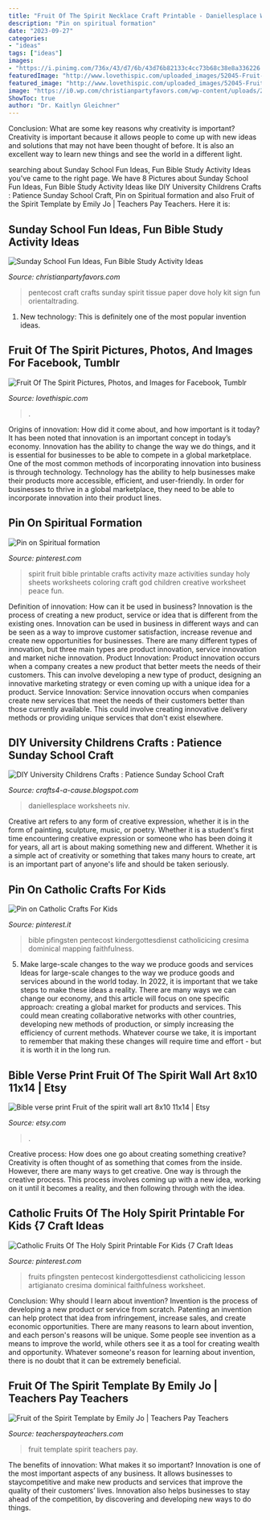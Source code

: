```yaml
---
title: "Fruit Of The Spirit Necklace Craft Printable - Daniellesplace Worksheets Niv"
description: "Pin on spiritual formation"
date: "2023-09-27"
categories:
- "ideas"
tags: ["ideas"]
images:
- "https://i.pinimg.com/736x/43/d7/6b/43d76b82133c4cc73b68c38e8a336226.jpg"
featuredImage: "http://www.lovethispic.com/uploaded_images/52045-Fruit-Of-The-Spirit.jpg"
featured_image: "http://www.lovethispic.com/uploaded_images/52045-Fruit-Of-The-Spirit.jpg"
image: "https://i0.wp.com/christianpartyfavors.com/wp-content/uploads/2014/01/Holy-Spirit-Pentecost-crafts.jpg"
ShowToc: true
author: "Dr. Kaitlyn Gleichner"
---
```



Conclusion: What are some key reasons why creativity is important?
Creativity is important because it allows people to come up with new ideas and solutions that may not have been thought of before. It is also an excellent way to learn new things and see the world in a different light.

	

		
searching about Sunday School Fun Ideas, Fun Bible Study Activity Ideas you've came to the right page. We have 8 Pictures about Sunday School Fun Ideas, Fun Bible Study Activity Ideas like DIY University Childrens Crafts : Patience Sunday School Craft, Pin on Spiritual formation and also Fruit of the Spirit Template by Emily Jo | Teachers Pay Teachers. Here it is:
		
    
## Sunday School Fun Ideas, Fun Bible Study Activity Ideas

<img loading=lazy src="https://i0.wp.com/christianpartyfavors.com/wp-content/uploads/2014/01/Holy-Spirit-Pentecost-crafts.jpg" onerror="this.onerror=null;this.src='https://tse2.mm.bing.net/th?id=OIP.wApJNplRHemRpbWUyUmZQwAAAA&amp;pid=15.1';" alt="Sunday School Fun Ideas, Fun Bible Study Activity Ideas">

_Source: christianpartyfavors.com_

>pentecost craft crafts sunday spirit tissue paper dove holy kit sign fun orientaltrading. 

	

1) New technology: This is definitely one of the most popular invention ideas.

    
## Fruit Of The Spirit Pictures, Photos, And Images For Facebook, Tumblr

<img loading=lazy src="http://www.lovethispic.com/uploaded_images/52045-Fruit-Of-The-Spirit.jpg" onerror="this.onerror=null;this.src='https://tse2.mm.bing.net/th?id=OIP.4TPzT9MGFlt8u0scKsACGAAAAA&amp;pid=15.1';" alt="Fruit Of The Spirit Pictures, Photos, and Images for Facebook, Tumblr">

_Source: lovethispic.com_

>. 

	

Origins of innovation: How did it come about, and how important is it today?
It has been noted that innovation is an important concept in today’s economy. Innovation has the ability to change the way we do things, and it is essential for businesses to be able to compete in a global marketplace. One of the most common methods of incorporating innovation into business is through technology. Technology has the ability to help businesses make their products more accessible, efficient, and user-friendly. In order for businesses to thrive in a global marketplace, they need to be able to incorporate innovation into their product lines.

    
## Pin On Spiritual Formation

<img loading=lazy src="https://i.pinimg.com/originals/93/76/bf/9376bf4cdcb7886b3a1cc332512e1935.jpg" onerror="this.onerror=null;this.src='https://tse3.mm.bing.net/th?id=OIP.gqcrj590-1DlmhC83iVsLwHaJ4&amp;pid=15.1';" alt="Pin on Spiritual formation">

_Source: pinterest.com_

>spirit fruit bible printable crafts activity maze activities sunday holy sheets worksheets coloring craft god children creative worksheet peace fun. 

	

Definition of innovation: How can it be used in business?
Innovation is the process of creating a new product, service or idea that is different from the existing ones. Innovation can be used in business in different ways and can be seen as a way to improve customer satisfaction, increase revenue and create new opportunities for businesses. There are many different types of innovation, but three main types are product innovation, service innovation and market niche innovation. Product Innovation: Product innovation occurs when a company creates a new product that better meets the needs of their customers. This can involve developing a new type of product, designing an innovative marketing strategy or even coming up with a unique idea for a product. Service Innovation: Service innovation occurs when companies create new services that meet the needs of their customers better than those currently available. This could involve creating innovative delivery methods or providing unique services that don't exist elsewhere.

    
## DIY University Childrens Crafts : Patience Sunday School Craft

<img loading=lazy src="http://daniellesplace.com/images82/fruit-of-the-spirit-bible-lesson-patience-pic.jpg" onerror="this.onerror=null;this.src='https://tse2.mm.bing.net/th?id=OIP.xqpj5qUqV5RLoZeHkPfTegAAAA&amp;pid=15.1';" alt="DIY University Childrens Crafts : Patience Sunday School Craft">

_Source: crafts4-a-cause.blogspot.com_

>daniellesplace worksheets niv. 

	

Creative art refers to any form of creative expression, whether it is in the form of painting, sculpture, music, or poetry. Whether it is a student's first time encountering creative expression or someone who has been doing it for years, all art is about making something new and different. Whether it is a simple act of creativity or something that takes many hours to create, art is an important part of anyone's life and should be taken seriously.

    
## Pin On Catholic Crafts For Kids

<img loading=lazy src="https://i.pinimg.com/736x/43/d7/6b/43d76b82133c4cc73b68c38e8a336226.jpg" onerror="this.onerror=null;this.src='https://tse4.mm.bing.net/th?id=OIP.bJaEqLAjK0dhMYhSr1U89AHaJ3&amp;pid=15.1';" alt="Pin on Catholic Crafts For Kids">

_Source: pinterest.it_

>bible pfingsten pentecost kindergottesdienst catholicicing cresima dominical mapping faithfulness. 

	

5) Make large-scale changes to the way we produce goods and services
Ideas for large-scale changes to the way we produce goods and services abound in the world today. In 2022, it is important that we take steps to make these ideas a reality. There are many ways we can change our economy, and this article will focus on one specific approach: creating a global market for products and services. This could mean creating collaborative networks with other countries, developing new methods of production, or simply increasing the efficiency of current methods. Whatever course we take, it is important to remember that making these changes will require time and effort - but it is worth it in the long run.

    
## Bible Verse Print Fruit Of The Spirit Wall Art 8x10 11x14 | Etsy

<img loading=lazy src="https://i.etsystatic.com/10886776/r/il/dc24cf/892166738/il_794xN.892166738_snww.jpg" onerror="this.onerror=null;this.src='https://tse1.mm.bing.net/th?id=OIP.d4QV8_8pj0IGiXyeBR310AHaJB&amp;pid=15.1';" alt="Bible verse print Fruit of the spirit wall art 8x10 11x14 | Etsy">

_Source: etsy.com_

>. 

	

Creative process: How does one go about creating something creative?
Creativity is often thought of as something that comes from the inside. However, there are many ways to get creative. One way is through the creative process. This process involves coming up with a new idea, working on it until it becomes a reality, and then following through with the idea.

    
## Catholic Fruits Of The Holy Spirit Printable For Kids {7 Craft Ideas

<img loading=lazy src="https://i.pinimg.com/originals/ac/a4/9d/aca49d8c1a6cd4cf2e9f61744302ead5.png" onerror="this.onerror=null;this.src='https://tse2.mm.bing.net/th?id=OIP.EzFNxDrNZoK0tO9e0NH8_gHaJ3&amp;pid=15.1';" alt="Catholic Fruits Of The Holy Spirit Printable For Kids {7 Craft Ideas">

_Source: pinterest.com_

>fruits pfingsten pentecost kindergottesdienst catholicicing lesson artigianato cresima dominical faithfulness worksheet. 

	

Conclusion: Why should I learn about invention?
Invention is the process of developing a new product or service from scratch. Patenting an invention can help protect that idea from infringement, increase sales, and create economic opportunities. There are many reasons to learn about invention, and each person's reasons will be unique. Some people see invention as a means to improve the world, while others see it as a tool for creating wealth and opportunity. Whatever someone's reason for learning about invention, there is no doubt that it can be extremely beneficial.

    
## Fruit Of The Spirit Template By Emily Jo | Teachers Pay Teachers

<img loading=lazy src="https://ecdn.teacherspayteachers.com/thumbitem/Fruit-of-the-Spirit-Template-047465100-1381337734-1397481949/original-918549-1.jpg" onerror="this.onerror=null;this.src='https://tse4.mm.bing.net/th?id=OIP.hixUFBgCD0iiNNxCCHxdIAAAAA&amp;pid=15.1';" alt="Fruit of the Spirit Template by Emily Jo | Teachers Pay Teachers">

_Source: teacherspayteachers.com_

>fruit template spirit teachers pay. 

	

The benefits of innovation: What makes it so important?
Innovation is one of the most important aspects of any business. It allows businesses to staycompetitive and make new products and services that improve the quality of their customers’ lives. Innovation also helps businesses to stay ahead of the competition, by discovering and developing new ways to do things.

